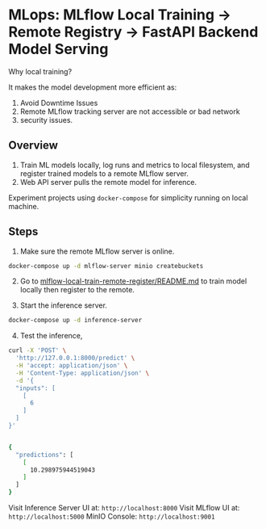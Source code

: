 # MLops: MLflow Local Training → Remote Registry → FastAPI Backend Model Serving

Why local training?

It makes the model development more efficient as:

1. Avoid Downtime Issues
2. Remote MLflow tracking server are not accessible or bad network
3. security issues.

## Overview

1. Train ML models locally, log runs and metrics to local filesystem, and register trained models to a remote MLflow server.
2. Web API server pulls the remote model for inference.

Experiment projects using `docker-compose` for simplicity running on local machine.

## Steps

1. Make sure the remote MLflow server is online.

```sh
docker-compose up -d mlflow-server minio createbuckets 
```

2. Go to [mlflow-local-train-remote-register/README.md](./mlflow-local-train-remote-register/README.md) to train model locally then register to the remote.

3. Start the inference server.

```sh
docker-compose up -d inference-server
```

4. Test the inference,

```sh
curl -X 'POST' \
  'http://127.0.0.1:8000/predict' \
  -H 'accept: application/json' \
  -H 'Content-Type: application/json' \
  -d '{
  "inputs": [
    [
      6
    ]
  ]
}'


{
  "predictions": [
    [
      10.298975944519043
    ]
  ]
}
```

Visit Inference Server UI at: `http://localhost:8000`
Visit MLflow UI at: `http://localhost:5000`
MinIO Console: `http://localhost:9001`